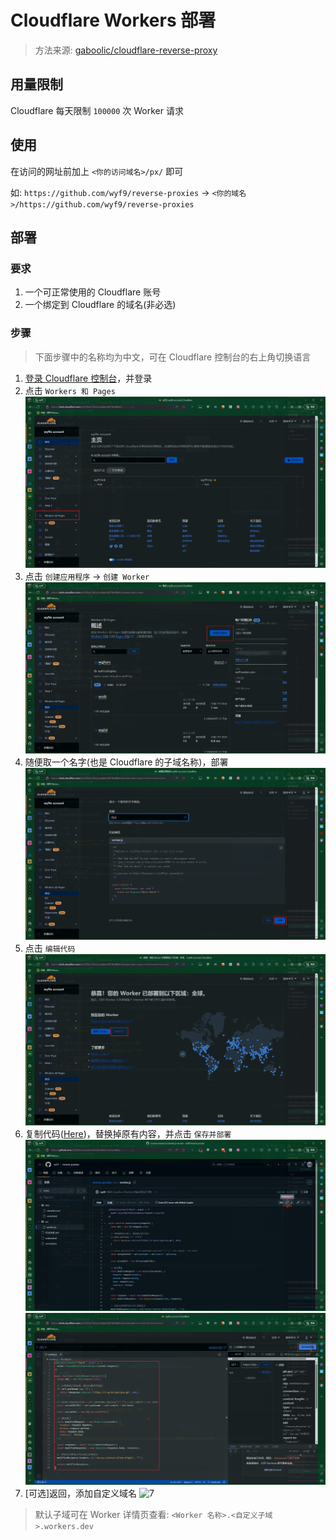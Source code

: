 # Cloudflare Workers 部署

> 方法来源: [gaboolic/cloudflare-reverse-proxy](https://github.com/gaboolic/cloudflare-reverse-proxy)

## 用量限制

Cloudflare 每天限制 `100000` 次 Worker 请求

## 使用

在访问的网址前加上 `<你的访问域名>/px/` 即可

如: `https://github.com/wyf9/reverse-proxies` -> `<你的域名>/https://github.com/wyf9/reverse-proxies`

## 部署

### 要求

1. 一个可正常使用的 Cloudflare 账号
2. 一个绑定到 Cloudflare 的域名(非必选)

### 步骤

> 下面步骤中的名称均为中文，可在 Cloudflare 控制台的右上角切换语言

1. [登录 Cloudflare 控制台](https://dash.cloudflare.com)，并登录
2. 点击 `Workers 和 Pages`
![2](img/cf2.png)
3. 点击 `创建应用程序` -> `创建 Worker`
![3](img/cf3.png)
4. 随便取一个名字(也是 Cloudflare 的子域名称)，部署
![4](img/cf4.png)
5. 点击 `编辑代码`
![5](img/cf5.png)
6. 复制代码([Here](https://github.com/wyf9/reverse-proxies/blob/main/src/worker.js))，替换掉原有内容，并点击 `保存并部署`
![6](img/cf6.png)
![6-2](img/cf6-2.png)
7. [可选]返回，添加自定义域名
![7](image.png)

> 默认子域可在 Worker 详情页查看: `<Worker 名称>.<自定义子域>.workers.dev`
